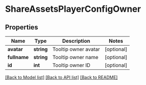 # ShareAssetsPlayerConfigOwner

## Properties
Name | Type | Description | Notes
------------ | ------------- | ------------- | -------------
**avatar** | **string** | Tooltip owner avatar | [optional] 
**fullname** | **string** | Tooltip owner name | [optional] 
**id** | **int** | Tooltip owner  ID | [optional] 

[[Back to Model list]](../README.md#documentation-for-models) [[Back to API list]](../README.md#documentation-for-api-endpoints) [[Back to README]](../README.md)


